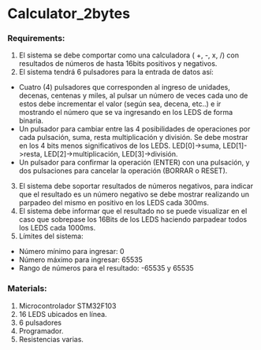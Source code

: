 # Calculator_2bytes

### Requirements:
1. El sistema se debe comportar como una calculadora ( +, -, x, /) con resultados de números de hasta 16bits positivos y negativos.
2. El sistema tendrá 6 pulsadores para la entrada de datos así:
 * Cuatro (4) pulsadores que corresponden al ingreso de unidades, decenas, centenas y miles, al pulsar un número de veces cada uno de estos debe incrementar el valor (según sea, decena, etc..) e ir mostrando el número que se va ingresando en los LEDS de forma binaria.
 * Un pulsador para cambiar entre las 4 posibilidades de operaciones por cada pulsación, suma, resta multiplicación y división. Se debe mostrar en los 4 bits menos significativos de los LEDS. LED[0]->suma, LED[1]->resta, LED[2]->multiplicación, LED[3]->división.
 * Un pulsador para confirmar la operación (ENTER) con una pulsación, y dos pulsaciones para cancelar la operación (BORRAR o RESET).
3. El sistema debe soportar resultados de números negativos, para indicar que el resultado es un número negativo se debe mostrar realizando un parpadeo del mismo en positivo en los LEDS cada 300ms.
4. El sistema debe informar que el resultado no se puede visualizar en el caso que sobrepase los 16Bits de los LEDS haciendo parpadear todos los LEDS cada 1000ms.
5. Límites del sistema:
 * Número mínimo para ingresar: 0
 * Número máximo para ingresar: 65535
 * Rango de números para el resultado: -65535 y 65535
### Materials:
1. Microcontrolador STM32F103
2. 16 LEDS ubicados en línea.
3. 6 pulsadores
3. Programador.
4. Resistencias varias.
